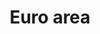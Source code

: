 ---
title: Euro area
indice: 0.42936152895174723
years:
- year: '1995'
  indice: 0.3833703590249043
- year: '1996'
  indice: 0.38787820676807494
- year: '1997'
  indice: 0.3888504056790243
- year: '1998'
  indice: 0.38962218313684094
- year: '1999'
  indice: 0.3942229201074281
- year: '2000'
  indice: 0.39479897880476567
- year: '2001'
  indice: 0.39687189125212147
- year: '2002'
  indice: 0.40082325186114287
- year: '2003'
  indice: 0.4038773479425561
- year: '2004'
  indice: 0.40571085744654667
- year: '2005'
  indice: 0.40851543929306217
- year: '2006'
  indice: 0.40946923315845896
- year: '2007'
  indice: 0.41038963452522903
- year: '2008'
  indice: 0.4138552898395793
- year: '2009'
  indice: 0.4240634854178315
- year: '2010'
  indice: 0.4217437204812881
- year: '2011'
  indice: 0.42087467719818433
- year: '2012'
  indice: 0.4225579922211774
- year: '2013'
  indice: 0.4243729932691548
- year: '2014'
  indice: 0.42443687135082375
- year: '2015'
  indice: 0.42116289256779726
- year: '2016'
  indice: 0.42032177777227325
- year: '2017'
  indice: 0.4199548682393838
- year: '2018'
  indice: 0.42149968677101335
- year: '2019'
  indice: 0.42196603185875525
- year: '2020'
  indice: 0.42936152895174723
---